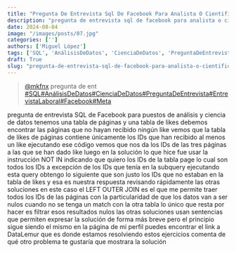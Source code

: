 ```yaml
---
title: "Pregunta De Entrevista Sql De Facebook Para Analista O Cientifico"
description: "pregunta de entrevista sql de facebook para analista o cientifico"
date: 2024-08-04
image: "/images/posts/07.jpg"
categories: ['']
authors: ['Miguel López']
tags: ['SQL', 'AnálisisDeDatos', 'CienciaDeDatos', 'PreguntaDeEntrevista', 'EntrevistaLaboral', 'Facebook', 'Meta']
draft: True
slug: "pregunta-de-entrevista-sql-de-facebook-para-analista-o-cientifico"
---
```


<blockquote class="tiktok-embed" cite="{https://www.tiktok.com/@mkfnx/video/7267729927124897030}" data-video-id="7267729927124897030" style="max-width: 605px;min-width: 325px;" > <section> <a target="_blank" title="@mkfnx" href="https://www.tiktok.com/@mkfnx?refer=embed">@mkfnx</a> pregunta de ent </section> <a title="SQL" target="_blank" href="https://www.tiktok.com/tag/SQL?refer=embed">#SQL</a><a title="AnálisisDeDatos" target="_blank" href="https://www.tiktok.com/tag/AnálisisDeDatos?refer=embed">#AnálisisDeDatos</a><a title="CienciaDeDatos" target="_blank" href="https://www.tiktok.com/tag/CienciaDeDatos?refer=embed">#CienciaDeDatos</a><a title="PreguntaDeEntrevista" target="_blank" href="https://www.tiktok.com/tag/PreguntaDeEntrevista?refer=embed">#PreguntaDeEntrevista</a><a title="EntrevistaLaboral" target="_blank" href="https://www.tiktok.com/tag/EntrevistaLaboral?refer=embed">#EntrevistaLaboral</a><a title="Facebook" target="_blank" href="https://www.tiktok.com/tag/Facebook?refer=embed">#Facebook</a><a title="Meta" target="_blank" href="https://www.tiktok.com/tag/Meta?refer=embed">#Meta</a> </blockquote> <script async src="https://www.tiktok.com/embed.js"></script>

pregunta de entrevista SQL de Facebook para puestos de análisis y ciencia de datos tenemos una tabla de páginas y una tabla de likes debemos encontrar las páginas que no hayan recibido ningún like vemos que la tabla de likes de páginas contiene únicamente los IDs que han recibido al menos un like ejecutando ese código vemos que nos da los IDs de las tres páginas a las que se han dado like luego en la solución lo que hice fue usar la instrucción NOT IN indicando que quiero los IDs de la tabla page lo cual son todos los IDs a excepción de los IDs que tenía en la subquery ejecutando esta query obtengo lo siguiente que son justo los IDs que no estaban en la tabla de likes y esa es nuestra respuesta revisando rápidamente las otras soluciones en este caso el LEFT OUTER JOIN es el que me permite traer todos los IDs de las páginas con la particularidad de que los datos van a ser nulos cuando no se tenga un match con la otra tabla lo único que resta por hacer es filtrar esos resultados nulos las otras soluciones usan sentencias que permiten expresar la solución de forma más breve pero el principio sigue siendo el mismo en la página de mi perfil puedes encontrar el link a DataLemur que es donde estamos resolviendo estos ejercicios comenta de qué otro problema te gustaría que mostrara la solución 